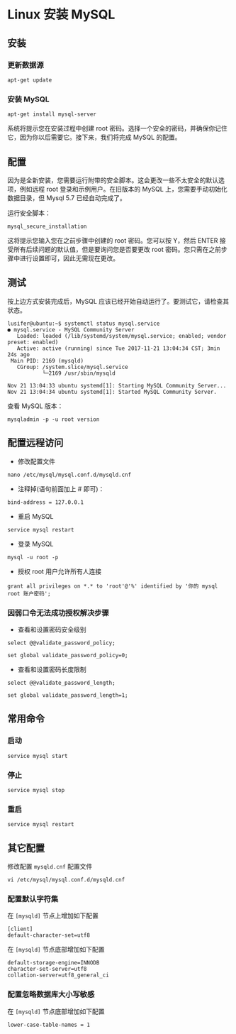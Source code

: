 # Linux 安装 MySQL

## 安装

### 更新数据源

```
apt-get update
```

### 安装 MySQL

```
apt-get install mysql-server
```

系统将提示您在安装过程中创建 root 密码。选择一个安全的密码，并确保你记住它，因为你以后需要它。接下来，我们将完成 MySQL 的配置。

## 配置

因为是全新安装，您需要运行附带的安全脚本。这会更改一些不太安全的默认选项，例如远程 root 登录和示例用户。在旧版本的 MySQL 上，您需要手动初始化数据目录，但 Mysql 5.7 已经自动完成了。

运行安全脚本：

```
mysql_secure_installation
```

这将提示您输入您在之前步骤中创建的 root 密码。您可以按 Y，然后 ENTER 接受所有后续问题的默认值，但是要询问您是否要更改 root 密码。您只需在之前步骤中进行设置即可，因此无需现在更改。

## 测试

按上边方式安装完成后，MySQL 应该已经开始自动运行了。要测试它，请检查其状态。

```
lusifer@ubuntu:~$ systemctl status mysql.service
● mysql.service - MySQL Community Server
   Loaded: loaded (/lib/systemd/system/mysql.service; enabled; vendor preset: enabled)
   Active: active (running) since Tue 2017-11-21 13:04:34 CST; 3min 24s ago
 Main PID: 2169 (mysqld)
   CGroup: /system.slice/mysql.service
           └─2169 /usr/sbin/mysqld

Nov 21 13:04:33 ubuntu systemd[1]: Starting MySQL Community Server...
Nov 21 13:04:34 ubuntu systemd[1]: Started MySQL Community Server.
```

查看 MySQL 版本：

```
mysqladmin -p -u root version
```

## 配置远程访问

- 修改配置文件

```
nano /etc/mysql/mysql.conf.d/mysqld.cnf
```

- 注释掉(语句前面加上 # 即可)：

```
bind-address = 127.0.0.1
```

- 重启 MySQL

```
service mysql restart
```

- 登录 MySQL

```
mysql -u root -p
```

- 授权 root 用户允许所有人连接

```
grant all privileges on *.* to 'root'@'%' identified by '你的 mysql root 账户密码';
```

### 因弱口令无法成功授权解决步骤

- 查看和设置密码安全级别

```
select @@validate_password_policy;
```

```
set global validate_password_policy=0;
```

- 查看和设置密码长度限制

```
select @@validate_password_length;
```

```
set global validate_password_length=1;
```

## 常用命令

### 启动

```
service mysql start
```

### 停止

```
service mysql stop
```

### 重启

```
service mysql restart
```

## 其它配置

修改配置 `mysqld.cnf` 配置文件

```
vi /etc/mysql/mysql.conf.d/mysqld.cnf
```

### 配置默认字符集

在 `[mysqld]` 节点上增加如下配置

```
[client]
default-character-set=utf8
```

在 `[mysqld]` 节点底部增加如下配置

```
default-storage-engine=INNODB
character-set-server=utf8
collation-server=utf8_general_ci
```

### 配置忽略数据库大小写敏感

在 `[mysqld]` 节点底部增加如下配置

```
lower-case-table-names = 1
```